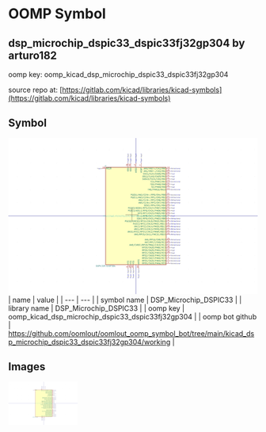 # OOMP Symbol  
## dsp_microchip_dspic33_dspic33fj32gp304  by arturo182  
  
oomp key: oomp_kicad_dsp_microchip_dspic33_dspic33fj32gp304  
  
source repo at: [https://gitlab.com/kicad/libraries/kicad-symbols](https://gitlab.com/kicad/libraries/kicad-symbols)  
## Symbol  
  
[![working.png](working_600.png)](working.png)  
| name | value | 
| --- | --- | 
| symbol name | DSP_Microchip_DSPIC33 | 
| library name | DSP_Microchip_DSPIC33 | 
| oomp key | oomp_kicad_dsp_microchip_dspic33_dspic33fj32gp304 | 
| oomp bot github | https://github.com/oomlout/oomlout_oomp_symbol_bot/tree/main/kicad_dsp_microchip_dspic33_dspic33fj32gp304/working | 
## Images  
  
[![working.png](working_140.png)](working.png)  
